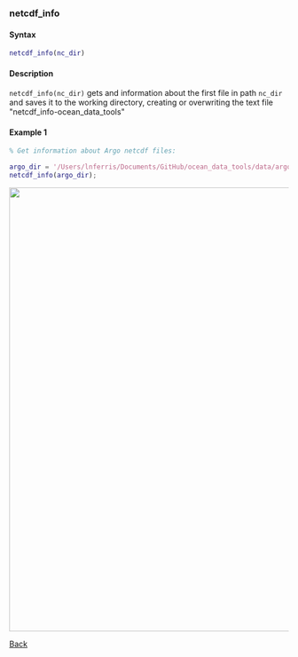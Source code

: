 ### netcdf_info

#### Syntax

```Matlab
netcdf_info(nc_dir)
```
#### Description

``netcdf_info(nc_dir)`` gets and information about the first file in path ``nc_dir`` and saves it to the working directory, creating or overwriting the text file "netcdf_info-ocean_data_tools"

#### Example 1

```Matlab
% Get information about Argo netcdf files:

argo_dir = '/Users/lnferris/Documents/GitHub/ocean_data_tools/data/argo/*profiles*.nc';
netcdf_info(argo_dir);
```
<img src="https://user-images.githubusercontent.com/24570061/88412188-2a3b8e00-cda7-11ea-921c-fa4c112adacf.png" width="800">

[Back](https://github.com/lnferris/ocean_data_tools#miscellaneous-utilities-1)
